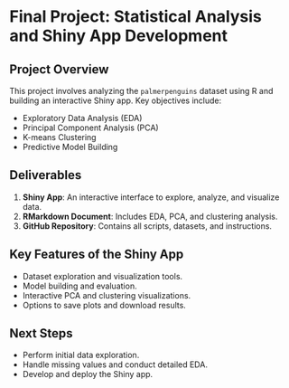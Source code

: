 # Final Project: Statistical Analysis and Shiny App Development

## Project Overview
This project involves analyzing the `palmerpenguins` dataset using R and building an interactive Shiny app. Key objectives include:
- Exploratory Data Analysis (EDA)
- Principal Component Analysis (PCA)
- K-means Clustering
- Predictive Model Building

## Deliverables
1. **Shiny App**: An interactive interface to explore, analyze, and visualize data.
2. **RMarkdown Document**: Includes EDA, PCA, and clustering analysis.
3. **GitHub Repository**: Contains all scripts, datasets, and instructions.

## Key Features of the Shiny App
- Dataset exploration and visualization tools.
- Model building and evaluation.
- Interactive PCA and clustering visualizations.
- Options to save plots and download results.

## Next Steps
- Perform initial data exploration.
- Handle missing values and conduct detailed EDA.
- Develop and deploy the Shiny app.
